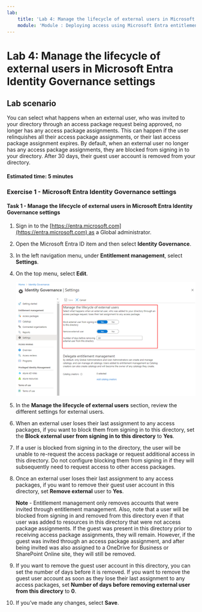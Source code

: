 ```yaml
---
lab:
    title: 'Lab 4: Manage the lifecycle of external users in Microsoft Entra Identity Governance settings'
    module: 'Module : Deploying access using Microsoft Entra entitlement management'
---
```


# Lab 4: Manage the lifecycle of external users in Microsoft Entra Identity Governance settings  

## Lab scenario

You can select what happens when an external user, who was invited to your directory through an access package request being approved, no longer has any access package assignments. This can happen if the user relinquishes all their access package assignments, or their last access package assignment expires. By default, when an external user no longer has any access package assignments, they are blocked from signing in to your directory. After 30 days, their guest user account is removed from your directory.

#### Estimated time: 5 minutes

### Exercise 1 - Microsoft Entra Identity Governance settings

#### Task 1 - Manage the lifecycle of external users in Microsoft Entra Identity Governance settings

1. Sign in to the [https://entra.microsoft.com](https://entra.microsoft.com) as a Global administrator.

2. Open the Microsoft Entra ID item and then select **Identity Governance**.

3. In the left navigation menu, under **Entitlement management**, select **Settings**.

4. On the top menu, select **Edit**.

    ![Screen image displaying the Identity governance settings page with manage the lifecycle of external users highlighted.](./media/manage-lifcycle-of-ext-users.png)

5. In the **Manage the lifecycle of external users** section, review the different settings for external users.

6. When an external user loses their last assignment to any access packages, if you want to block them from signing in to this directory, set the **Block external user from signing in to this directory** to **Yes**.

7. If a user is blocked from signing in to the directory, the user will be unable to re-request the access package or request additional access in this directory. Do not configure blocking them from signing in if they will subsequently need to request access to other access packages.

8. Once an external user loses their last assignment to any access packages, if you want to remove their guest user account in this directory, set **Remove external** user to **Yes**.

    **Note** - Entitlement management only removes accounts that were invited through entitlement management. Also, note that a user will be blocked from signing in and removed from this directory even if that user was added to resources in this directory that were not access package assignments. If the guest was present in this directory prior to receiving access package assignments, they will remain. However, if the guest was invited through an access package assignment, and after being invited was also assigned to a OneDrive for Business or SharePoint Online site, they will still be removed.

9. If you want to remove the guest user account in this directory, you can set the number of days before it is removed. If you want to remove the guest user account as soon as they lose their last assignment to any access packages, set **Number of days before removing external user from this directory** to **0**.

10. If you’ve made any changes, select **Save**.
